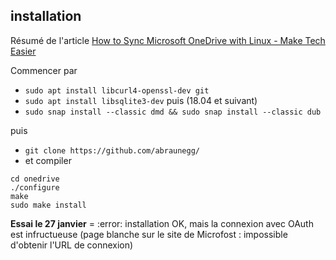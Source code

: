 ## installation

Résumé de l'article [How to Sync Microsoft OneDrive with Linux - Make Tech Easier](https://www.maketecheasier.com/sync-onedrive-linux/)

Commencer par
- `sudo apt install libcurl4-openssl-dev git`
- `sudo apt install libsqlite3-dev`
puis (18.04 et suivant)
- `sudo snap install --classic dmd && sudo snap install --classic dub`

puis
- `git clone https://github.com/abraunegg/`
- et compiler  

```
cd onedrive
./configure
make
sudo make install
```

**Essai le 27 janvier** = :error: installation OK, mais la connexion avec OAuth est infructueuse 
(page blanche sur le site de Microfost : impossible d'obtenir l'URL de connexion)
